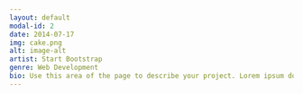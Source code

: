 ```yaml
---
layout: default
modal-id: 2
date: 2014-07-17
img: cake.png
alt: image-alt
artist: Start Bootstrap
genre: Web Development
bio: Use this area of the page to describe your project. Lorem ipsum dolor sit amet, consectetur adipisicing elit. Mollitia neque assumenda ipsam nihil, molestias magnam, recusandae quos quis inventore quisquam velit asperiores, vitae? Reprehenderit soluta, eos quod consequuntur itaque. Nam.
---
```

